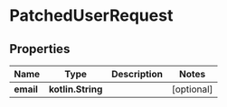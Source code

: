 
# PatchedUserRequest

## Properties
Name | Type | Description | Notes
------------ | ------------- | ------------- | -------------
**email** | **kotlin.String** |  |  [optional]



